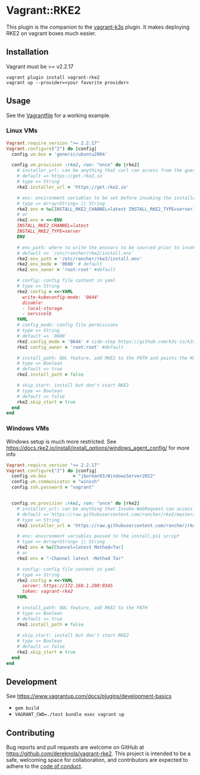 # Vagrant::RKE2
This plugin is the companion to the [vagrant-k3s](https://github.com/k3s-io/vagrant-k3s) plugin. It makes deploying RKE2 on vagrant boxes much easier.

## Installation

Vagrant must be >= v2.2.17 

```shell
vagrant plugin install vagrant-rke2
vagrant up --provider=<your favorite provider>
```

## Usage

See the [Vagrantfile](./test/Vagrantfile) for a working example.

### Linux VMs
```ruby
Vagrant.require_version ">= 2.2.17"
Vagrant.configure("2") do |config|
  config.vm.box = 'generic/ubuntu2004'

  config.vm.provision :rke2, run: "once" do |rke2|
    # installer_url: can be anything that curl can access from the guest
    # default =>`https://get.rke2.io`
    # type => String
    rke2.installer_url = 'https://get.rke2.io'

    # env: environment variables to be set before invoking the installer script
    # type => Array<String> || String
    rke2.env = %w[INSTALL_RKE2_CHANNEL=latest INSTALL_RKE2_TYPE=server]
    # or
    rke2.env = <<~ENV
    INSTALL_RKE2_CHANNEL=latest
    INSTALL_RKE2_TYPE=server
    ENV

    # env_path: where to write the envvars to be sourced prior to invoking the installer script
    # default => `/etc/rancher/rke2/install.env`
    rke2.env_path = '/etc/rancher/rke2/install.env'
    rke2.env_mode = '0600' # default
    rke2.env_owner = 'root:root' #default

    # config: config file content in yaml
    # type => String
    rke2.config = <<~YAML
      write-kubeconfig-mode: '0644'
      disable:
      - local-storage
      - servicelb
    YAML
    # config_mode: config file permissions
    # type => String
    # default => `0600`
    rke2.config_mode = '0644' # side-step https://github.com/k3s-io/k3s/issues/4321
    rke2.config_owner = 'root:root' #default

    # install_path: QOL feature, add RKE2 to the PATH and points the KUBECONFIG to rke2.yaml
    # type => Boolean
    # default => true
    rke2.install_path = false

    # skip_start: install but don't start RKE2
    # type => Boolean
    # default => false
    rke2.skip_start = true
  end
end
```

### Windows VMs
Windows setup is much more restricted. See https://docs.rke2.io/install/install_options/windows_agent_config/ for more info
```ruby
Vagrant.require_version ">= 2.2.17"
Vagrant.configure("2") do |config|
  config.vm.box          = "jborean93/WindowsServer2022"
  config.vm.communicator = "winssh"
  config.ssh.password = "vagrant"


  config.vm.provision :rke2, run: "once" do |rke2|
    # installer_url: can be anything that Invoke-WebRequest can access from the guest
    # default =>`https://raw.githubusercontent.com/rancher/rke2/master/install.ps1`
    # type => String
    rke2.installer_url = 'https://raw.githubusercontent.com/rancher/rke2/master/install.ps1'

    # env: environment variables passed to the install.ps1 script
    # type => Array<String> || String
    rke2.env = %w[Channel=latest Method=Tar]
    # or
    rke2.env = "-Channel latest -Method Tar"

    # config: config file content in yaml
    # type => String
    rke2.config = <<~YAML
      server: https://172.168.1.200:9345
      token: vagrant-rke2
    YAML

    # install_path: QOL feature, add RKE2 to the PATH
    # type => Boolean
    # default => true
    rke2.install_path = false
    
    # skip_start: install but don't start RKE2
    # type => Boolean
    # default => false
    rke2.skip_start = true
  end
end
```

## Development

See https://www.vagrantup.com/docs/plugins/development-basics
- `gem build`
- `VAGRANT_CWD=./test bundle exec vagrant up`
## Contributing

Bug reports and pull requests are welcome on GitHub at https://github.com/dereknola/vagrant-rke2. This project is intended to be a safe, welcoming space for collaboration, and contributors are expected to adhere to the [code of conduct](CODE_OF_CONDUCT.md).